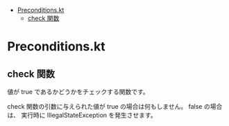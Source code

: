 - [Preconditions.kt](#preconditionskt)
  - [check 関数](#check-関数)


# Preconditions.kt

## check 関数

値が true であるかどうかをチェックする関数です。

check 関数の引数に与えられた値が true の場合は何もしません。 false の場合は、 実行時に IllegalStateException を発生させます。



